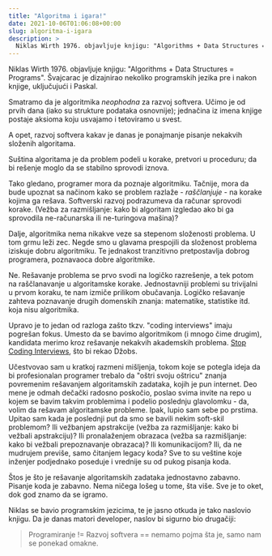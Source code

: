 ```yaml
---
title: "Algoritma i igara!"
date: 2021-10-06T01:06:08+00:00
slug: algoritma-i-igara
description: >
  Niklas Wirth 1976. objavljuje knjigu: "Algorithms + Data Structures = Programs". Švajcarac je dizajnirao nekoliko programskih jezika pre i nakon knjige, uključujući i Paskal.
---
```


Niklas Wirth 1976. objavljuje knjigu: "Algorithms + Data Structures = Programs". Švajcarac je dizajnirao nekoliko programskih jezika pre i nakon knjige, uključujući i Paskal.

Smatramo da je algoritmika _neophodna_ za razvoj softvera. Učimo je od prvih dana (iako su strukture podataka osnovnije); jednačina iz imena knjige postaje aksioma koju usvajamo i tetoviramo u svest.

A opet, razvoj softvera kakav je danas je ponajmanje pisanje nekakvih složenih algoritama.

Suština algoritama je da problem podeli u korake, pretvori u proceduru; da bi rešenje moglo da se stabilno sprovodi iznova.

Tako gledano, programer mora da poznaje algoritmiku. Tačnije, mora da bude upoznat sa načinom kako se problem razlaže - _raščlanjuje_ - na korake kojima ga rešava. Softverski razvoj podrazumeva da računar sprovodi korake. (Vežba za razmišljanje: kako bi algoritam izgledao ako bi ga sprovodila ne-računarska ili ne-turingova mašina)?

Dalje, algoritmika nema nikakve veze sa stepenom složenosti problema. U tom grmu leži zec. Negde smo u glavama prespojili da složenost problema iziskuje dobru algoritmiku. Te jednakost tranzitivno pretpostavlja dobrog programera, poznavaoca dobre algoritmike.

Ne. Rešavanje problema se prvo svodi na logičko razrešenje, a tek potom na raščlanavanje u algoritamske korake. Jednostavniji problemi su trivijalni u prvom koraku, te nam izmiče prilikom obučavanja. Logičko rešavanje zahteva poznavanje drugih domenskih znanja: matematike, statistike itd. koja nisu algoritmika.

Upravo je to jedan od razloga zašto tkzv. "coding interviews" imaju pogrešan fokus. Umesto da se bavimo algoritmikom (i mnogo čime drugim), kandidata merimo kroz rešavanje nekakvih akademskih problema. [Stop Coding Interviews](https://stopcodinginterviews.com), što bi rekao Džobs.

Učestvovao sam u kratkoj razmeni mišljenja, tokom koje se potegla ideja da bi profesionalan programer trebalo da "oštri svoju oštricu" znanja povremenim rešavanjem algoritamskih zadataka, kojih je pun internet. Deo mene je odmah dečački radosno poskočio, poslao svima invite na repo u kojem se bavim takvim problemima i podelio poslednju glavolomku - da, volim da rešavam algoritamske probleme. Ipak, lupio sam sebe po prstima. Upitao sam kada je poslednji put da smo se bavili nekim soft-skil problemom? Ili vežbanjem apstrakcije (vežba za razmišljanje: kako bi vežbali apstrakciju)? Ili pronalaženjem obrazaca (vežba sa razmišljanje: kako bi vežbali prepoznavanje obrazaca)? Ili komunikacijom? Ili, da ne mudrujem previše, samo čitanjem legacy koda? Sve to su veštine koje inženjer podjednako poseduje i vrednije su od pukog pisanja koda.

Štos je što je rešavanje algoritamskih zadataka jednostavno zabavno. Pisanje koda je zabavno. Nema ničega lošeg u tome, šta više. Sve je to oket, dok god znamo da se igramo.

Niklas se bavio programskim jezicima, te je jasno otkuda je tako naslovio knjigu. Da je danas matori developer, naslov bi sigurno bio drugačiji:

> Programiranje != Razvoj softvera == nemamo pojma šta je, samo nam se ponekad omakne.
